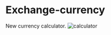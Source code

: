 # Exchange-currency
New currency calculator.
![calculator](https://user-images.githubusercontent.com/121549413/224419291-6f566c86-6dcf-4b93-8cb6-fdca7363493a.jpg)
